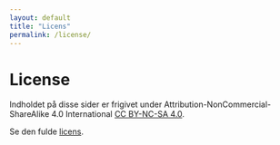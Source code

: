 ```yaml
---
layout: default
title: "Licens"
permalink: /license/
---
```


# License

Indholdet på disse sider er frigivet under Attribution-NonCommercial-ShareAlike 4.0 International [CC BY-NC-SA 4.0](https://creativecommons.org/licenses/by-nc-sa/4.0/).

Se den fulde [licens](https://creativecommons.org/licenses/by-nc-sa/4.0/legalcode).
